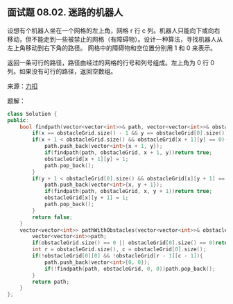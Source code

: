 ## 面试题 08.02. 迷路的机器人
设想有个机器人坐在一个网格的左上角，网格 r 行 c 列。机器人只能向下或向右移动，但不能走到一些被禁止的网格（有障碍物）。设计一种算法，寻找机器人从左上角移动到右下角的路径。
网格中的障碍物和空位置分别用 1 和 0 来表示。

返回一条可行的路径，路径由经过的网格的行号和列号组成。左上角为 0 行 0 列。如果没有可行的路径，返回空数组。

来源：[力扣](https://leetcode-cn.com/problems/robot-in-a-grid-lcci)

题解：
```C++
class Solution {
public:
    bool findpath(vector<vector<int>>& path, vector<vector<int>>& obstacleGrid, int x, int y){
        if(x == obstacleGrid.size() - 1 && y == obstacleGrid[0].size() - 1)return true;
        if(x + 1 < obstacleGrid.size() && obstacleGrid[x + 1][y] == 0){
            path.push_back(vector<int>{x + 1, y});
            if(findpath(path, obstacleGrid, x + 1, y))return true;
            obstacleGrid[x + 1][y] = 1;
            path.pop_back();
        }
        if(y + 1 < obstacleGrid[0].size() && obstacleGrid[x][y + 1] == 0){
            path.push_back(vector<int>{x, y + 1});
            if(findpath(path, obstacleGrid, x, y + 1))return true;
            obstacleGrid[x][y + 1] = 1;
            path.pop_back();
        }
        return false;
    }
    vector<vector<int>> pathWithObstacles(vector<vector<int>>& obstacleGrid) {
        vector<vector<int>>path;
        if(obstacleGrid.size() == 0 || obstacleGrid[0].size() == 0)return path;
        int r = obstacleGrid.size(), c = obstacleGrid[0].size();
        if(!obstacleGrid[0][0] && !obstacleGrid[r - 1][c - 1]){
            path.push_back(vector<int>{0, 0});
            if(!findpath(path, obstacleGrid, 0, 0))path.pop_back();
        }
        return path;
    }
};
```
